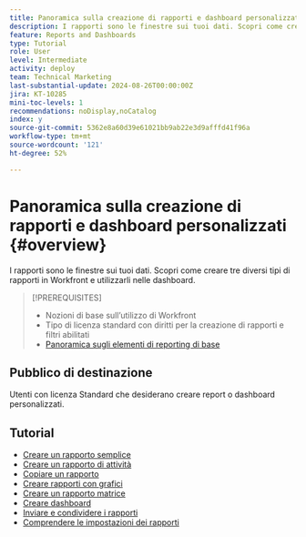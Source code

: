 ```yaml
---
title: Panoramica sulla creazione di rapporti e dashboard personalizzati
description: I rapporti sono le finestre sui tuoi dati. Scopri come creare tre diversi tipi di rapporti in Workfront e utilizzarli nelle dashboard.
feature: Reports and Dashboards
type: Tutorial
role: User
level: Intermediate
activity: deploy
team: Technical Marketing
last-substantial-update: 2024-08-26T00:00:00Z
jira: KT-10285
mini-toc-levels: 1
recommendations: noDisplay,noCatalog
index: y
source-git-commit: 5362e8a60d39e61021bb9ab22e3d9afffd41f96a
workflow-type: tm+mt
source-wordcount: '121'
ht-degree: 52%

---
```



# Panoramica sulla creazione di rapporti e dashboard personalizzati {#overview}

I rapporti sono le finestre sui tuoi dati. Scopri come creare tre diversi tipi di rapporti in Workfront e utilizzarli nelle dashboard.

>[!PREREQUISITES]
>
>* Nozioni di base sull’utilizzo di Workfront
>* Tipo di licenza standard con diritti per la creazione di rapporti e filtri abilitati
>* [Panoramica sugli elementi di reporting di base](https://experienceleague.adobe.com/?recommended=Workfront-U-1-2022.1.reporting)


## Pubblico di destinazione

Utenti con licenza Standard che desiderano creare report o dashboard personalizzati.

## Tutorial

* [Creare un rapporto semplice](create-a-simple-report.md)
* [Creare un rapporto di attività](create-a-task-report.md)
* [Copiare un rapporto](copy-a-report.md)
* [Creare rapporti con grafici](create-reports-with-charts.md)
* [Creare un rapporto matrice](create-a-matrix-report.md)
* [Creare dashboard](create-dashboards.md)
* [Inviare e condividere i rapporti](how-to-send-and-share-reports.md)
* [Comprendere le impostazioni dei rapporti](report-settings.md)

